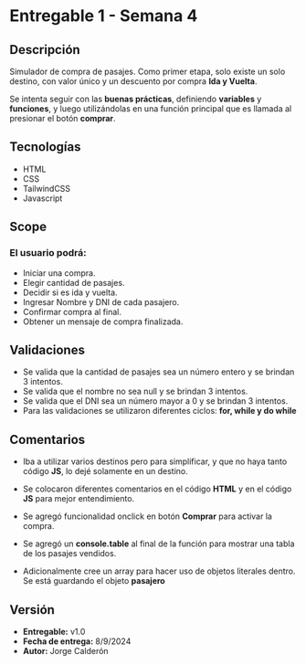 # Entregable 1 - Semana 4

## Descripción
Simulador de compra de pasajes. Como primer etapa, solo existe un solo destino, con valor único y un descuento por compra **Ida y Vuelta**.

Se intenta seguir con las **buenas prácticas**, definiendo **variables** y **funciones**, y luego utilizándolas en una función principal que es llamada al presionar el botón **comprar**.

## Tecnologías

- HTML
- CSS
- TailwindCSS
- Javascript

## Scope

### El usuario podrá: 

- Iniciar una compra.
- Elegir cantidad de pasajes.
- Decidir si es ida y vuelta.
- Ingresar Nombre y DNI de cada pasajero.
- Confirmar compra al final.
- Obtener un mensaje de compra finalizada.

## Validaciones

- Se valida que la cantidad de pasajes sea un número entero y se brindan 3 intentos.
- Se valida que el nombre no sea null y se brindan 3 intentos.
- Se valida que el DNI sea un número mayor a 0 y se brindan 3 intentos.
- Para las validaciones se utilizaron diferentes ciclos: **for, while y do while**



## Comentarios

- Iba a utilizar varios destinos pero para simplificar, y que no haya tanto código **JS**, lo dejé solamente en un destino.

- Se colocaron diferentes comentarios en el código **HTML** y en el código **JS** para mejor entendimiento.

- Se agregó funcionalidad onclick en botón **Comprar** para activar la compra.

- Se agregó un **console.table** al final de la función para mostrar una tabla de los pasajes vendidos.

- Adicionalmente cree un array para hacer uso de objetos literales dentro. Se está guardando el objeto **pasajero**

## Versión

- **Entregable:** v1.0 
- **Fecha de entrega:** 8/9/2024
- **Autor:** Jorge Calderón